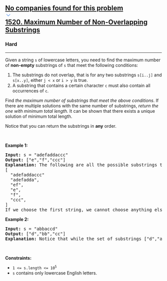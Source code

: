 <h2><a href="https://leetcode.com/problems/maximum-number-of-non-overlapping-substrings/"><div id="big-omega-company-tags"><div id="big-omega-topbar"><div class="companyTagsContainer" style="overflow-x: scroll; flex-wrap: nowrap;"><div class="companyTagsContainer--tag">No companies found for this problem</div></div><div class="companyTagsContainer--chevron"><div><svg version="1.1" id="icon" xmlns="http://www.w3.org/2000/svg" xmlns:xlink="http://www.w3.org/1999/xlink" x="0px" y="0px" viewBox="0 0 32 32" fill="#4087F1" xml:space="preserve" style="width: 20px;"><polygon points="16,22 6,12 7.4,10.6 16,19.2 24.6,10.6 26,12 "></polygon><rect id="_x3C_Transparent_Rectangle_x3E_" class="st0" fill="none" width="32" height="32"></rect></svg></div></div></div></div>1520. Maximum Number of Non-Overlapping Substrings</a></h2><h3>Hard</h3><hr><div><p>Given a string <code>s</code> of lowercase letters, you need to find the maximum number of <strong>non-empty</strong> substrings of <code>s</code> that meet the following conditions:</p>

<ol>
	<li>The substrings do not overlap, that is for any two substrings <code>s[i..j]</code> and <code>s[x..y]</code>, either <code>j &lt; x</code> or <code>i &gt; y</code> is true.</li>
	<li>A substring that contains a certain character <code>c</code> must also contain all occurrences of <code>c</code>.</li>
</ol>

<p>Find <em>the maximum number of substrings that meet the above conditions</em>. If there are multiple solutions with the same number of substrings, <em>return the one with minimum total length. </em>It can be shown that there exists a unique solution of minimum total length.</p>

<p>Notice that you can return the substrings in <strong>any</strong> order.</p>

<p>&nbsp;</p>
<p><strong class="example">Example 1:</strong></p>

<pre><strong>Input:</strong> s = "adefaddaccc"
<strong>Output:</strong> ["e","f","ccc"]
<b>Explanation:</b>&nbsp;The following are all the possible substrings that meet the conditions:
[
&nbsp; "adefaddaccc"
&nbsp; "adefadda",
&nbsp; "ef",
&nbsp; "e",
  "f",
&nbsp; "ccc",
]
If we choose the first string, we cannot choose anything else and we'd get only 1. If we choose "adefadda", we are left with "ccc" which is the only one that doesn't overlap, thus obtaining 2 substrings. Notice also, that it's not optimal to choose "ef" since it can be split into two. Therefore, the optimal way is to choose ["e","f","ccc"] which gives us 3 substrings. No other solution of the same number of substrings exist.
</pre>

<p><strong class="example">Example 2:</strong></p>

<pre><strong>Input:</strong> s = "abbaccd"
<strong>Output:</strong> ["d","bb","cc"]
<b>Explanation: </b>Notice that while the set of substrings ["d","abba","cc"] also has length 3, it's considered incorrect since it has larger total length.
</pre>

<p>&nbsp;</p>
<p><strong>Constraints:</strong></p>

<ul>
	<li><code>1 &lt;= s.length &lt;= 10<sup>5</sup></code></li>
	<li><code>s</code> contains only lowercase English letters.</li>
</ul>
</div>